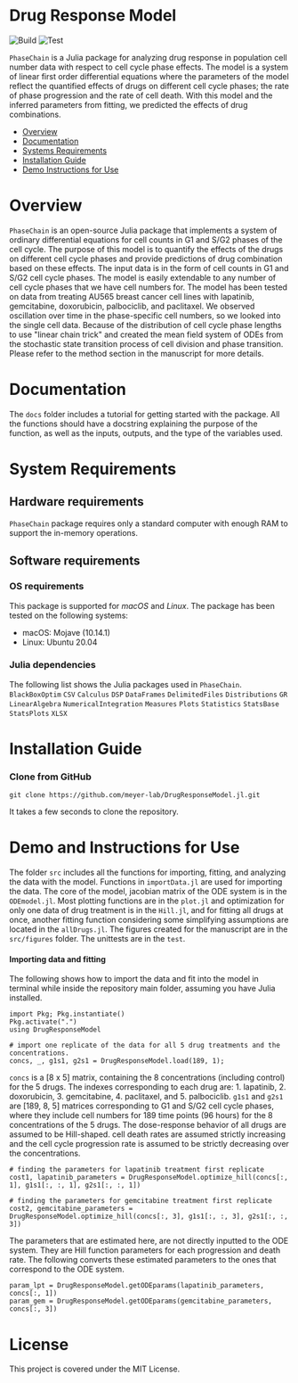 # Drug Response Model

![Build](https://github.com/meyer-lab/DrugResponseModel.jl/workflows/Build/badge.svg)
![Test](https://github.com/meyer-lab/DrugResponseModel.jl/workflows/Test/badge.svg)


`PhaseChain` is a Julia package for analyzing drug response in population cell number data with respect to cell cycle phase effects. The model is a system of linear first order differential equations where the parameters of the model reflect the quantified effects of drugs on different cell cycle phases; the rate of phase progression and the rate of cell death. With this model and the inferred parameters from fitting, we predicted the effects of drug combinations.

- [Overview](#Overview)
- [Documentation](#Documentation)
- [Systems Requirements](#system-requirements)
- [Installation Guide](#Installation-Guide)
- [Demo Instructions for Use](#Demo)

# Overview

`PhaseChain` is an open-source Julia package that implements a system of ordinary differential equations for cell counts in G1 and S/G2 phases of the cell cycle. The purpose of this model is to quantify the effects of the drugs on different cell cycle phases and provide predictions of drug combination based on these effects. The input data is in the form of cell counts in G1 and S/G2 cell cycle phases. The model is easily extendable to any number of cell cycle phases that we have cell numbers for. The model has been tested on data from treating AU565 breast cancer cell lines with lapatinib, gemcitabine, doxorubicin, palbociclib, and paclitaxel. 
We observed oscillation over time in the phase-specific cell numbers, so we looked into the single cell data. Because of the distribution of cell cycle phase lengths to use "linear chain trick" and created the mean field system of ODEs from the stochastic state transition process of cell division and phase transition. Please refer to the method section in the manuscript for more details.

# Documentation
The `docs` folder includes a tutorial for getting started with the package. All the functions should have a docstring explaining the purpose of the function, as well as the inputs, outputs, and the type of the variables used.

# System Requirements
## Hardware requirements
`PhaseChain` package requires only a standard computer with enough RAM to support the in-memory operations.

## Software requirements

### OS requirements
This package is supported for *macOS* and *Linux*. The package has been tested on the following systems:
- macOS: Mojave (10.14.1)
- Linux: Ubuntu 20.04

### Julia dependencies
The following list shows the Julia packages used in `PhaseChain`.
`BlackBoxOptim`
`CSV`
`Calculus`
`DSP`
`DataFrames`
`DelimitedFiles`
`Distributions`
`GR`
`LinearAlgebra`
`NumericalIntegration`
`Measures`
`Plots`
`Statistics`
`StatsBase`
`StatsPlots`
`XLSX` 

# Installation Guide

### Clone from GitHub
```
git clone https://github.com/meyer-lab/DrugResponseModel.jl.git
```
It takes a few seconds to clone the repository.

# Demo and Instructions for Use

The folder `src` includes all the functions for importing, fitting, and analyzing the data with the model. Functions in `importData.jl` are used for importing the data. The core of the model, jacobian matrix of the ODE system is in the `ODEmodel.jl`. Most plotting functions are in the `plot.jl` and optimization for only one data of drug treatment is in the `Hill.jl`, and for fitting all drugs at once, another fitting function considering some simplifying assumptions are located in the `allDrugs.jl`.
The figures created for the manuscript are in the `src/figures` folder. The unittests are in the `test`.


#### Importing data and fitting

The following shows how to import the data and fit into the model in terminal while inside the repository main folder, assuming you have Julia installed.

```
import Pkg; Pkg.instantiate()
Pkg.activate(".")
using DrugResponseModel

# import one replicate of the data for all 5 drug treatments and the concentrations.
concs, _, g1s1, g2s1 = DrugResponseModel.load(189, 1);
```
`concs` is a [8 x 5] matrix, containing the 8 concentrations (including control) for the 5 drugs.
The indexes corresponding to each drug are: 1. lapatinib, 2. doxorubicin, 3. gemcitabine, 4. paclitaxel, and 5. palbociclib.
`g1s1` and `g2s1` are [189, 8, 5] matrices corresponding to G1 and S/G2 cell cycle phases, where they include cell numbers for 189 time points (96 hours) for the 8 concentrations of the 5 drugs.
The dose-response behavior of all drugs are assumed to be Hill-shaped. cell death rates are assumed strictly increasing and the cell cycle progression rate is assumed to be strictly decreasing over the concentrations.

```
# finding the parameters for lapatinib treatment first replicate
cost1, lapatinib_parameters = DrugResponseModel.optimize_hill(concs[:, 1], g1s1[:, :, 1], g2s1[:, :, 1])

# finding the parameters for gemcitabine treatment first replicate
cost2, gemcitabine_parameters = DrugResponseModel.optimize_hill(concs[:, 3], g1s1[:, :, 3], g2s1[:, :, 3])
```

The parameters that are estimated here, are not directly inputted to the ODE system. They are Hill function parameters for each progression and death rate. The following converts these estimated parameters to the ones that correspond to the ODE system.

```
param_lpt = DrugResponseModel.getODEparams(lapatinib_parameters, concs[:, 1])
param_gem = DrugResponseModel.getODEparams(gemcitabine_parameters, concs[:, 3])
```


# License
This project is covered under the MIT License.
